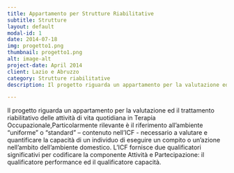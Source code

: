 ```yaml
---
title: Appartamento per Strutture Riabilitative
subtitle: Strutture
layout: default
modal-id: 1
date: 2014-07-18
img: progetto1.png
thumbnail: progetto1.png
alt: image-alt
project-date: April 2014
client: Lazio e Abruzzo
category: Strutture riabilitative
description: Il progetto riguarda un appartamento per la valutazione ed il trattamento riabilitativo delle attività di vita quotidiana in Terapia Occupazionale.

---
```

Il progetto riguarda un appartamento per la valutazione ed il trattamento riabilitativo delle attività di vita quotidiana in Terapia Occupazionale,Particolarmente rilevante è il riferimento all’ambiente “uniforme” o “standard” – contenuto nell’ICF - necessario a valutare e quantificare la capacità di un individuo di eseguire un compito o un’azione nell’ambito dell’ambiente domestico. L’ICF fornisce due qualificatori significativi per codificare la componente Attività e Partecipazione: il qualificatore performance ed il qualificatore capacità.